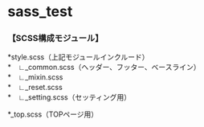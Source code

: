# sass_test

### 【SCSS構成モジュール】

*style.scss（上記モジュールインクルード）  
*　∟_common.scss（ヘッダー、フッター、ベースライン）  
*　∟_mixin.scss  
*　∟_reset.scss  
*　∟_setting.scss（セッティング用）  


*_top.scss（TOPページ用）
